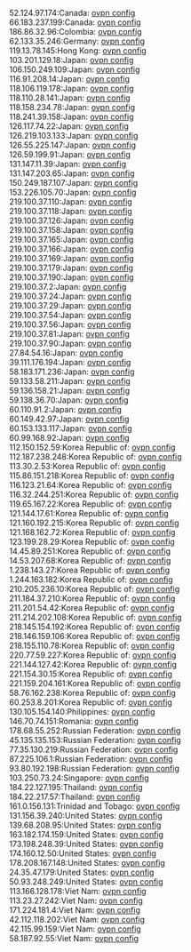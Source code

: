 52.124.97.174:Canada: [ovpn config](vpn/52_124_97_174.ovpn)  
66.183.237.199:Canada: [ovpn config](vpn/66_183_237_199.ovpn)  
186.86.32.96:Colombia: [ovpn config](vpn/186_86_32_96.ovpn)  
62.133.35.246:Germany: [ovpn config](vpn/62_133_35_246.ovpn)  
119.13.78.145:Hong Kong: [ovpn config](vpn/119_13_78_145.ovpn)  
103.201.129.18:Japan: [ovpn config](vpn/103_201_129_18.ovpn)  
106.150.249.109:Japan: [ovpn config](vpn/106_150_249_109.ovpn)  
116.91.208.14:Japan: [ovpn config](vpn/116_91_208_14.ovpn)  
118.106.119.178:Japan: [ovpn config](vpn/118_106_119_178.ovpn)  
118.110.28.141:Japan: [ovpn config](vpn/118_110_28_141.ovpn)  
118.158.234.78:Japan: [ovpn config](vpn/118_158_234_78.ovpn)  
118.241.39.158:Japan: [ovpn config](vpn/118_241_39_158.ovpn)  
126.117.74.22:Japan: [ovpn config](vpn/126_117_74_22.ovpn)  
126.219.103.133:Japan: [ovpn config](vpn/126_219_103_133.ovpn)  
126.55.225.147:Japan: [ovpn config](vpn/126_55_225_147.ovpn)  
126.59.199.91:Japan: [ovpn config](vpn/126_59_199_91.ovpn)  
131.147.11.39:Japan: [ovpn config](vpn/131_147_11_39.ovpn)  
131.147.203.65:Japan: [ovpn config](vpn/131_147_203_65.ovpn)  
150.249.187.107:Japan: [ovpn config](vpn/150_249_187_107.ovpn)  
153.226.105.70:Japan: [ovpn config](vpn/153_226_105_70.ovpn)  
219.100.37.110:Japan: [ovpn config](vpn/219_100_37_110.ovpn)  
219.100.37.118:Japan: [ovpn config](vpn/219_100_37_118.ovpn)  
219.100.37.126:Japan: [ovpn config](vpn/219_100_37_126.ovpn)  
219.100.37.158:Japan: [ovpn config](vpn/219_100_37_158.ovpn)  
219.100.37.165:Japan: [ovpn config](vpn/219_100_37_165.ovpn)  
219.100.37.166:Japan: [ovpn config](vpn/219_100_37_166.ovpn)  
219.100.37.169:Japan: [ovpn config](vpn/219_100_37_169.ovpn)  
219.100.37.179:Japan: [ovpn config](vpn/219_100_37_179.ovpn)  
219.100.37.190:Japan: [ovpn config](vpn/219_100_37_190.ovpn)  
219.100.37.2:Japan: [ovpn config](vpn/219_100_37_2.ovpn)  
219.100.37.24:Japan: [ovpn config](vpn/219_100_37_24.ovpn)  
219.100.37.29:Japan: [ovpn config](vpn/219_100_37_29.ovpn)  
219.100.37.54:Japan: [ovpn config](vpn/219_100_37_54.ovpn)  
219.100.37.56:Japan: [ovpn config](vpn/219_100_37_56.ovpn)  
219.100.37.81:Japan: [ovpn config](vpn/219_100_37_81.ovpn)  
219.100.37.90:Japan: [ovpn config](vpn/219_100_37_90.ovpn)  
27.84.54.16:Japan: [ovpn config](vpn/27_84_54_16.ovpn)  
39.111.176.194:Japan: [ovpn config](vpn/39_111_176_194.ovpn)  
58.183.171.236:Japan: [ovpn config](vpn/58_183_171_236.ovpn)  
59.133.58.211:Japan: [ovpn config](vpn/59_133_58_211.ovpn)  
59.136.158.21:Japan: [ovpn config](vpn/59_136_158_21.ovpn)  
59.138.36.70:Japan: [ovpn config](vpn/59_138_36_70.ovpn)  
60.110.91.2:Japan: [ovpn config](vpn/60_110_91_2.ovpn)  
60.149.42.97:Japan: [ovpn config](vpn/60_149_42_97.ovpn)  
60.153.133.117:Japan: [ovpn config](vpn/60_153_133_117.ovpn)  
60.99.168.92:Japan: [ovpn config](vpn/60_99_168_92.ovpn)  
112.150.152.59:Korea Republic of: [ovpn config](vpn/112_150_152_59.ovpn)  
112.187.238.248:Korea Republic of: [ovpn config](vpn/112_187_238_248.ovpn)  
113.30.2.53:Korea Republic of: [ovpn config](vpn/113_30_2_53.ovpn)  
115.86.151.218:Korea Republic of: [ovpn config](vpn/115_86_151_218.ovpn)  
116.123.21.64:Korea Republic of: [ovpn config](vpn/116_123_21_64.ovpn)  
116.32.244.251:Korea Republic of: [ovpn config](vpn/116_32_244_251.ovpn)  
119.65.167.22:Korea Republic of: [ovpn config](vpn/119_65_167_22.ovpn)  
121.144.17.61:Korea Republic of: [ovpn config](vpn/121_144_17_61.ovpn)  
121.160.192.215:Korea Republic of: [ovpn config](vpn/121_160_192_215.ovpn)  
121.168.162.72:Korea Republic of: [ovpn config](vpn/121_168_162_72.ovpn)  
123.199.28.29:Korea Republic of: [ovpn config](vpn/123_199_28_29.ovpn)  
14.45.89.251:Korea Republic of: [ovpn config](vpn/14_45_89_251.ovpn)  
14.53.207.68:Korea Republic of: [ovpn config](vpn/14_53_207_68.ovpn)  
1.238.143.27:Korea Republic of: [ovpn config](vpn/1_238_143_27.ovpn)  
1.244.163.182:Korea Republic of: [ovpn config](vpn/1_244_163_182.ovpn)  
210.205.236.10:Korea Republic of: [ovpn config](vpn/210_205_236_10.ovpn)  
211.184.37.210:Korea Republic of: [ovpn config](vpn/211_184_37_210.ovpn)  
211.201.54.42:Korea Republic of: [ovpn config](vpn/211_201_54_42.ovpn)  
211.214.202.108:Korea Republic of: [ovpn config](vpn/211_214_202_108.ovpn)  
218.145.154.192:Korea Republic of: [ovpn config](vpn/218_145_154_192.ovpn)  
218.146.159.106:Korea Republic of: [ovpn config](vpn/218_146_159_106.ovpn)  
218.155.110.78:Korea Republic of: [ovpn config](vpn/218_155_110_78.ovpn)  
220.77.59.227:Korea Republic of: [ovpn config](vpn/220_77_59_227.ovpn)  
221.144.127.42:Korea Republic of: [ovpn config](vpn/221_144_127_42.ovpn)  
221.154.30.15:Korea Republic of: [ovpn config](vpn/221_154_30_15.ovpn)  
221.159.204.161:Korea Republic of: [ovpn config](vpn/221_159_204_161.ovpn)  
58.76.162.238:Korea Republic of: [ovpn config](vpn/58_76_162_238.ovpn)  
60.253.8.201:Korea Republic of: [ovpn config](vpn/60_253_8_201.ovpn)  
130.105.154.140:Philippines: [ovpn config](vpn/130_105_154_140.ovpn)  
146.70.74.151:Romania: [ovpn config](vpn/146_70_74_151.ovpn)  
178.68.55.252:Russian Federation: [ovpn config](vpn/178_68_55_252.ovpn)  
45.135.135.153:Russian Federation: [ovpn config](vpn/45_135_135_153.ovpn)  
77.35.130.219:Russian Federation: [ovpn config](vpn/77_35_130_219.ovpn)  
87.225.106.1:Russian Federation: [ovpn config](vpn/87_225_106_1.ovpn)  
93.80.192.198:Russian Federation: [ovpn config](vpn/93_80_192_198.ovpn)  
103.250.73.24:Singapore: [ovpn config](vpn/103_250_73_24.ovpn)  
184.22.127.195:Thailand: [ovpn config](vpn/184_22_127_195.ovpn)  
184.22.217.57:Thailand: [ovpn config](vpn/184_22_217_57.ovpn)  
161.0.156.131:Trinidad and Tobago: [ovpn config](vpn/161_0_156_131.ovpn)  
131.156.39.240:United States: [ovpn config](vpn/131_156_39_240.ovpn)  
139.68.208.95:United States: [ovpn config](vpn/139_68_208_95.ovpn)  
163.182.174.159:United States: [ovpn config](vpn/163_182_174_159.ovpn)  
173.198.248.39:United States: [ovpn config](vpn/173_198_248_39.ovpn)  
174.160.12.50:United States: [ovpn config](vpn/174_160_12_50.ovpn)  
178.208.167.148:United States: [ovpn config](vpn/178_208_167_148.ovpn)  
24.35.47.179:United States: [ovpn config](vpn/24_35_47_179.ovpn)  
50.93.248.249:United States: [ovpn config](vpn/50_93_248_249.ovpn)  
113.166.128.178:Viet Nam: [ovpn config](vpn/113_166_128_178.ovpn)  
113.23.27.242:Viet Nam: [ovpn config](vpn/113_23_27_242.ovpn)  
171.224.181.4:Viet Nam: [ovpn config](vpn/171_224_181_4.ovpn)  
42.112.118.202:Viet Nam: [ovpn config](vpn/42_112_118_202.ovpn)  
42.115.99.159:Viet Nam: [ovpn config](vpn/42_115_99_159.ovpn)  
58.187.92.55:Viet Nam: [ovpn config](vpn/58_187_92_55.ovpn)  
